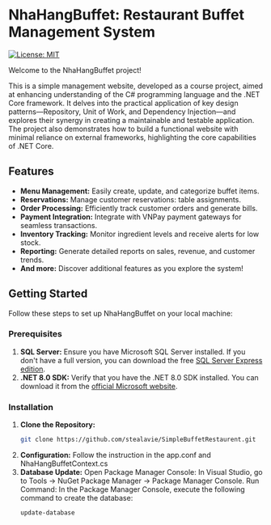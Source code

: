 # NhaHangBuffet: Restaurant Buffet Management System

[![License: MIT](https://img.shields.io/badge/License-MIT-yellow.svg)](https://opensource.org/licenses/MIT)

Welcome to the NhaHangBuffet project! 

This is a simple management website, developed as a course project, aimed at enhancing understanding of the C# programming language and the .NET Core framework. It delves into the practical application of key design patterns—Repository, Unit of Work, and Dependency Injection—and explores their synergy in creating a maintainable and testable application. The project also demonstrates how to build a functional website with minimal reliance on external frameworks, highlighting the core capabilities of .NET Core.

## Features

* **Menu Management:** Easily create, update, and categorize buffet items.
* **Reservations:** Manage customer reservations: table assignments.
* **Order Processing:** Efficiently track customer orders and generate bills.
* **Payment Integration:** Integrate with VNPay payment gateways for seamless transactions.
* **Inventory Tracking:** Monitor ingredient levels and receive alerts for low stock.
* **Reporting:** Generate detailed reports on sales, revenue, and customer trends.
* **And more:** Discover additional features as you explore the system!

## Getting Started

Follow these steps to set up NhaHangBuffet on your local machine:

### Prerequisites

1. **SQL Server:** Ensure you have Microsoft SQL Server installed. If you don't have a full version, you can download the free [SQL Server Express edition](https://www.microsoft.com/en-us/sql-server/sql-server-downloads).
2. **.NET 8.0 SDK:** Verify that you have the .NET 8.0 SDK installed. You can download it from the [official Microsoft website](https://dotnet.microsoft.com/download/dotnet/8.0).

### Installation

1. **Clone the Repository:**
   ```bash
   git clone https://github.com/stealavie/SimpleBuffetRestaurent.git
2. **Configuration:** Follow the instruction in the app.conf and NhaHangBuffetContext.cs
3. **Database Update:**
   Open Package Manager Console:  In Visual Studio, go to Tools -> NuGet Package Manager -> Package Manager Console.
   Run Command: In the Package Manager Console, execute the following command to create the database:
   ```bash
   update-database
